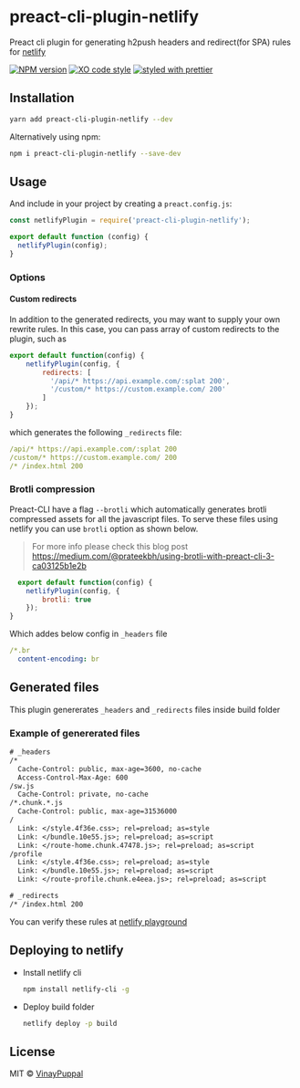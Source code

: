 # preact-cli-plugin-netlify

Preact cli plugin for generating h2push headers and redirect(for SPA) rules for [netlify](https://www.netlify.com/)

[![NPM version](https://img.shields.io/npm/v/preact-cli-plugin-netlify.svg)](https://www.npmjs.com/package/preact-cli-plugin-netlify)
[![XO code style](https://img.shields.io/badge/code_style-XO-5ed9c7.svg)](https://github.com/sindresorhus/xo)
[![styled with prettier](https://img.shields.io/badge/styled_with-prettier-ff69b4.svg)](https://github.com/prettier/prettier)

## Installation

```bash
yarn add preact-cli-plugin-netlify --dev
```

Alternatively using npm:

```bash
npm i preact-cli-plugin-netlify --save-dev
```

## Usage

And include in your project by creating a `preact.config.js`:

```js
const netlifyPlugin = require('preact-cli-plugin-netlify');

export default function (config) {
  netlifyPlugin(config);
}
```

### Options

#### Custom redirects

In addition to the generated redirects, you may want to supply your
own rewrite rules. In this case, you can pass array of custom redirects to the plugin, such as

```js
export default function(config) {
    netlifyPlugin(config, {
        redirects: [
          '/api/* https://api.example.com/:splat 200',
          '/custom/* https://custom.example.com/ 200'
        ]
    });
}
```

which generates the following `_redirects` file:

```yml
/api/* https://api.example.com/:splat 200
/custom/* https://custom.example.com/ 200
/* /index.html 200
```

### Brotli compression

Preact-CLI have a flag `--brotli` which automatically generates brotli compressed assets for all the javascript files. To serve these files using netlify you can use `brotli` option as shown below.
> For more info please check this blog post https://medium.com/@prateekbh/using-brotli-with-preact-cli-3-ca03125b1e2b

```js
  export default function(config) {
    netlifyPlugin(config, {
        brotli: true
    });
}
```

Which addes below config in `_headers` file

```yml
/*.br
  content-encoding: br
```

## Generated files

This plugin genererates `_headers` and `_redirects` files inside build folder

### Example of genererated files

```txt
# _headers
/*
  Cache-Control: public, max-age=3600, no-cache
  Access-Control-Max-Age: 600
/sw.js
  Cache-Control: private, no-cache
/*.chunk.*.js
  Cache-Control: public, max-age=31536000
/
  Link: </style.4f36e.css>; rel=preload; as=style
  Link: </bundle.10e55.js>; rel=preload; as=script
  Link: </route-home.chunk.47478.js>; rel=preload; as=script
/profile
  Link: </style.4f36e.css>; rel=preload; as=style
  Link: </bundle.10e55.js>; rel=preload; as=script
  Link: </route-profile.chunk.e4eea.js>; rel=preload; as=script
```

```txt
# _redirects
/* /index.html 200
```

You can verify these rules at [netlify playground](https://play.netlify.com/)

## Deploying to netlify

- Install netlify cli
  ```bash
  npm install netlify-cli -g
  ```
- Deploy build folder
  ```bash
  netlify deploy -p build
  ```

## License

MIT © [VinayPuppal](https://www.vinaypuppal.com)
